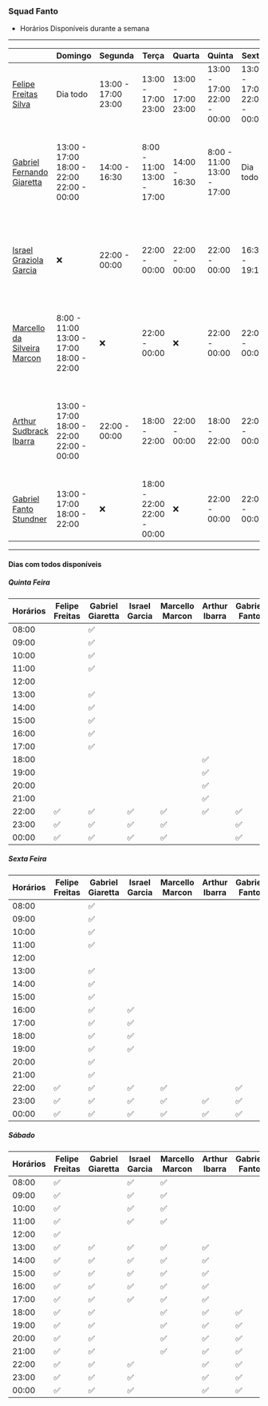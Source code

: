 ### Squad Fanto

* Horários Disponíveis durante a semana
------------------------------------------
|  | Domingo | Segunda | Terça| Quarta | Quinta | Sexta | Sábado | 
|--- |--- |--- |--- |--- |--- |--- |--- |
| <a href="https://tools.ages.pucrs.br/felipe.silva">Felipe Freitas Silva</a> |Dia todo |13:00 - 17:00<br>23:00 |13:00 - 17:00<br>23:00 |13:00 - 17:00<br>23:00 |13:00 - 17:00<br>22:00 - 00:00 |13:00 - 17:00<br>22:00 - 00:00 |Dia todo
| <a href="https://tools.ages.pucrs.br/gabriel.giaretta">Gabriel Fernando Giaretta</a> |13:00 - 17:00<br>18:00 - 22:00<br>22:00 - 00:00 |14:00 - 16:30 |8:00 - 11:00<br>13:00 - 17:00 |14:00 - 16:30 |8:00 - 11:00<br>13:00 - 17:00 |Dia todo |13:00 - 17:00<br>18:00 - 22:00<br>22:00 - 00:00
| <a href="https://tools.ages.pucrs.br/israel.garcia">Israel Graziola Garcia</a> | :x:|22:00 - 00:00 |22:00 - 00:00 |22:00 - 00:00 |22:00 - 00:00|16:30 - 19:15 |8:00 - 11:00<br>13:00 - 17:00<br>22:00 - 00:00
| <a href="https://tools.ages.pucrs.br/marcello.marcon">Marcello da Silveira Marcon</a> |8:00 - 11:00<br>13:00 - 17:00<br>18:00 - 22:00 |:x: |22:00 - 00:00 |:x: |22:00 - 00:00 |22:00 - 00:00 |8:00 - 11:00<br>13:00 - 17:00<br>18:00 - 22:00
| <a href="https://tools.ages.pucrs.br/arthur.ibarra">Arthur Sudbrack Ibarra</a> | 13:00 - 17:00<br>18:00 - 22:00<br>22:00 - 00:00|22:00 - 00:00 |18:00 - 22:00 |22:00 - 00:00 |18:00 - 22:00 |22:00 - 00:00 |13:00 - 17:00<br>18:00 - 22:00<br>22:00 - 00:00
| <a href="https://tools.ages.pucrs.br/gabriel.stundner">Gabriel Fanto Stundner</a>      |13:00 - 17:00<br>18:00 - 22:00 |:x: |18:00 - 22:00<br>22:00 - 00:00 |:x:|22:00 - 00:00 |22:00 - 00:00 |18:00 - 22:00<br>22:00 - 00:00

---

#### Dias com todos disponíveis

##### Quinta Feira

| Horários | Felipe Freitas | Gabriel Giaretta | Israel Garcia | Marcello Marcon | Arthur Ibarra | Gabriel Fanto
| --- | --- | --- | --- | --- | --- | --- |
| 08:00 | |  :white_check_mark: | | | |
| 09:00 | |  :white_check_mark: | | | |
| 10:00 | |  :white_check_mark: | | | |
| 11:00 | |  :white_check_mark: | | | |
| 12:00 | |  | | | |
| 13:00 | | :white_check_mark: | | | |
| 14:00 | | :white_check_mark: | | | |
| 15:00 | | :white_check_mark: | | | |
| 16:00 | | :white_check_mark: | | | |
| 17:00 | | :white_check_mark: | | | |
| 18:00 | | | | | :white_check_mark: |
| 19:00 | | | | | :white_check_mark: |
| 20:00 | | | | | :white_check_mark: |
| 21:00 | | | | | :white_check_mark: |
| 22:00 | :white_check_mark: | :white_check_mark: | :white_check_mark: | :white_check_mark: | :white_check_mark: | :white_check_mark: | 
| 23:00 | :white_check_mark: | :white_check_mark: | :white_check_mark: | :white_check_mark: | | :white_check_mark: | 
| 00:00 | :white_check_mark: | :white_check_mark: | :white_check_mark: | :white_check_mark: | | :white_check_mark: | 

##### Sexta Feira

| Horários | Felipe Freitas | Gabriel Giaretta | Israel Garcia | Marcello Marcon | Arthur Ibarra | Gabriel Fanto
| --- | --- | --- | --- | --- | --- | --- |
| 08:00 | |  :white_check_mark: | | | |
| 09:00 | |  :white_check_mark: | | | |
| 10:00 | |  :white_check_mark: | | | |
| 11:00 | |  :white_check_mark: | | | |
| 12:00 | | | | | |
| 13:00 | | :white_check_mark: | | | |
| 14:00 | | :white_check_mark: | | | |
| 15:00 | | :white_check_mark: | | | |
| 16:00 | | :white_check_mark: | :white_check_mark: | | |
| 17:00 | | :white_check_mark: | :white_check_mark: | | |
| 18:00 | | :white_check_mark: | :white_check_mark: | | |
| 19:00 | | :white_check_mark: | :white_check_mark: | | |
| 20:00 | | :white_check_mark: | | | |
| 21:00 | | :white_check_mark: | | | |
| 22:00 | :white_check_mark: | :white_check_mark: | :white_check_mark: | :white_check_mark: | | :white_check_mark: | 
| 23:00 | :white_check_mark: | :white_check_mark: | :white_check_mark: | :white_check_mark: | :white_check_mark: | :white_check_mark: | 
| 00:00 | :white_check_mark: | :white_check_mark: | :white_check_mark: | :white_check_mark: | :white_check_mark: | :white_check_mark: | 

##### Sábado

| Horários | Felipe Freitas | Gabriel Giaretta | Israel Garcia | Marcello Marcon | Arthur Ibarra | Gabriel Fanto
| --- | --- | --- | --- | --- | --- | --- |
| 08:00 | :white_check_mark: | | :white_check_mark: | :white_check_mark: | |
| 09:00 | :white_check_mark: | | :white_check_mark: | :white_check_mark: | |
| 10:00 | :white_check_mark: | | :white_check_mark: | :white_check_mark: | |
| 11:00 | :white_check_mark: | | :white_check_mark: | :white_check_mark: | |
| 12:00 | :white_check_mark: | | | | |
| 13:00 | :white_check_mark: | :white_check_mark: | :white_check_mark: | :white_check_mark: | :white_check_mark: |
| 14:00 | :white_check_mark: | :white_check_mark: | :white_check_mark: | :white_check_mark: | :white_check_mark: |
| 15:00 | :white_check_mark: | :white_check_mark: | :white_check_mark: | :white_check_mark: | :white_check_mark: |
| 16:00 | :white_check_mark: | :white_check_mark: | :white_check_mark: | :white_check_mark: | :white_check_mark: |
| 17:00 | :white_check_mark: | :white_check_mark: | :white_check_mark: | :white_check_mark: | :white_check_mark: |
| 18:00 | :white_check_mark: | :white_check_mark: | | :white_check_mark: | :white_check_mark: | :white_check_mark: 
| 19:00 | :white_check_mark: | :white_check_mark: | | :white_check_mark: | :white_check_mark: | :white_check_mark: 
| 20:00 | :white_check_mark: | :white_check_mark: | | :white_check_mark: | :white_check_mark: | :white_check_mark: 
| 21:00 | :white_check_mark: | :white_check_mark: | | :white_check_mark: | :white_check_mark: | :white_check_mark: 
| 22:00 | :white_check_mark: | :white_check_mark: | :white_check_mark: | | :white_check_mark: | :white_check_mark:  
| 23:00 | :white_check_mark: | :white_check_mark: | :white_check_mark: | | :white_check_mark: | :white_check_mark:  
| 00:00 | :white_check_mark: | :white_check_mark: | :white_check_mark: | | :white_check_mark: | :white_check_mark: 


